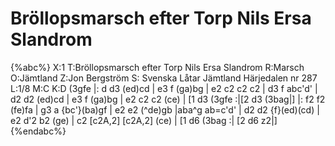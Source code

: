 # Bröllopsmarsch efter Torp Nils Ersa Slandrom

{%abc%}
X:1
T:Bröllopsmarsch efter Torp Nils Ersa Slandrom
R:Marsch
O:Jämtland
Z:Jon Bergström 
S: Svenska Låtar Jämtland Härjedalen nr 287 
L:1/8
M:C
K:D
(3gfe  |: d d3 (ed)cd | e3 f (ga)bg | e2 c2 c2 c2 | 
d3 f abc'd' | d2 d2 (ed)cd | e3 f (ga)bg | e2 c2 c2 (ce) | [1 d3 (3gfe  :|[2 d3 (3bag|]
|: f2 f2 (fe)fa | g3 a {bc'}(ba)gf | e2 e2 (^de)gb |aba^g ab=c'd' | 
d2 d2 {f}(ed)(cd) | e2 d'2 b2 (ge) | c2 [c2A,2] [c2A,2] (ce) | [1 d6 (3bag :| [2 d6 z2|]{%endabc%}
